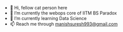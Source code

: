 - 👋 Hi, fellow cat person here
- 👀 I’m currently the webops core of IITM BS Paradox
- 🌱 I’m currently learning Data Science
- 📫 Reach me through manishsuresh993@gmail.com

<!---
realbLanK993/realbLanK993 is a ✨ special ✨ repository because its `README.md` (this file) appears on your GitHub profile.
You can click the Preview link to take a look at your changes.
--->
